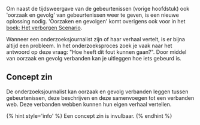 

Om naast de tijdsweergave van de gebeurtenissen (vorige hoofdstuk) ook 'oorzaak en gevolg' van gebeurtenissen weer te geven, is een nieuwe oplossing nodig. 'Oorzaken en gevolgen' komt overigens ook voor in het [boek: Het verborgen Scenario](https://jorik.gitbook.io/project-blauwdruk/vooronderzoek/verborgen-scenario#verborgen-informatie). 

Wanneer een onderzoeksjournalist zijn of haar verhaal vertelt, is er bijna altijd een probleem. In het onderzoeksproces zoek je vaak naar het antwoord op deze vraag: "Hoe heeft dit fout kunnen gaan?". Door middel van oorzaak en gevolg verbanden kan je uitleggen hoe iets gebeurd is.

## Concept zin
De onderzoeksjournalist kan oorzaak en gevolg verbanden leggen tussen gebeurtenissen, deze beschrijven en deze samenvoegen tot een verbanden web. Deze verbanden webben kunnen hun eigen verhaal vertellen.

{% hint style='info' %}
Een concept zin is invulbaar.
{% endhint %}